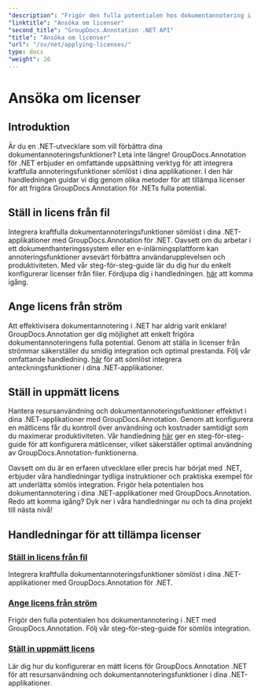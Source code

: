 ```yaml
---
"description": "Frigör den fulla potentialen hos dokumentannotering i .NET med GroupDocs.Annotation. Följ våra steg-för-steg-handledningar för sömlös integration."
"linktitle": "Ansöka om licenser"
"second_title": "GroupDocs.Annotation .NET API"
"title": "Ansöka om licenser"
"url": "/sv/net/applying-licenses/"
type: docs
"weight": 26
---
```


# Ansöka om licenser

## Introduktion

Är du en .NET-utvecklare som vill förbättra dina dokumentannoteringsfunktioner? Leta inte längre! GroupDocs.Annotation för .NET erbjuder en omfattande uppsättning verktyg för att integrera kraftfulla annoteringsfunktioner sömlöst i dina applikationer. I den här handledningen guidar vi dig genom olika metoder för att tillämpa licenser för att frigöra GroupDocs.Annotation för .NETs fulla potential.

## Ställ in licens från fil
Integrera kraftfulla dokumentannoteringsfunktioner sömlöst i dina .NET-applikationer med GroupDocs.Annotation för .NET. Oavsett om du arbetar i ett dokumenthanteringssystem eller en e-inlärningsplattform kan annoteringsfunktioner avsevärt förbättra användarupplevelsen och produktiviteten. Med vår steg-för-steg-guide lär du dig hur du enkelt konfigurerar licenser från filer. Fördjupa dig i handledningen. [här](./set-license-from-file/) att komma igång.

## Ange licens från ström
Att effektivisera dokumentannotering i .NET har aldrig varit enklare! GroupDocs.Annotation ger dig möjlighet att enkelt frigöra dokumentannoteringens fulla potential. Genom att ställa in licenser från strömmar säkerställer du smidig integration och optimal prestanda. Följ vår omfattande handledning. [här](./set-license-from-stream/) för att sömlöst integrera anteckningsfunktioner i dina .NET-applikationer.

## Ställ in uppmätt licens
Hantera resursanvändning och dokumentannoteringsfunktioner effektivt i dina .NET-applikationer med GroupDocs.Annotation. Genom att konfigurera en mätlicens får du kontroll över användning och kostnader samtidigt som du maximerar produktiviteten. Vår handledning [här](./set-metered-license/) ger en steg-för-steg-guide för att konfigurera mätlicenser, vilket säkerställer optimal användning av GroupDocs.Annotation-funktionerna.

Oavsett om du är en erfaren utvecklare eller precis har börjat med .NET, erbjuder våra handledningar tydliga instruktioner och praktiska exempel för att underlätta sömlös integration. Frigör hela potentialen hos dokumentannotering i dina .NET-applikationer med GroupDocs.Annotation. Redo att komma igång? Dyk ner i våra handledningar nu och ta dina projekt till nästa nivå!

## Handledningar för att tillämpa licenser
### [Ställ in licens från fil](./set-license-from-file/)
Integrera kraftfulla dokumentannoteringsfunktioner sömlöst i dina .NET-applikationer med GroupDocs.Annotation för .NET.
### [Ange licens från ström](./set-license-from-stream/)
Frigör den fulla potentialen hos dokumentannotering i .NET med GroupDocs.Annotation. Följ vår steg-för-steg-guide för sömlös integration.
### [Ställ in uppmätt licens](./set-metered-license/)
Lär dig hur du konfigurerar en mätt licens för GroupDocs.Annotation .NET för att resursanvändning och dokumentannoteringsfunktioner i dina .NET-applikationer.